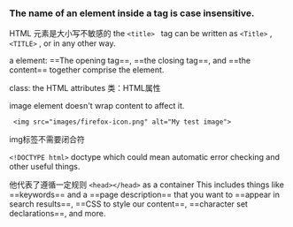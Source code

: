 ### The name of an element inside a tag is case insensitive. 
HTML 元素是大小写不敏感的
the ```<title> ``` tag can be written as ```<Title>``` , ```<TITLE>``` , or in any other way. 

a element: ==The opening tag==, ==the closing tag==, and ==the content== together comprise the element.

class: the HTML attributes
类：HTML属性

image element doesn't wrap content to affect it.

``` <img src="images/firefox-icon.png" alt="My test image">```

img标签不需要闭合符

``` <!DOCTYPE html> ```  doctype which could mean automatic error checking and other useful things.

他代表了遵循一定规则
``` <head></head> ``` as a container This includes things like ==keywords== and a ==page description== that you want to ==appear in search results==, ==CSS to style our content==, ==character set declarations==, and more.

